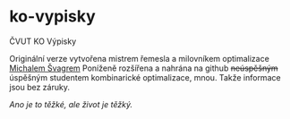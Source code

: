 # ko-vypisky
ČVUT KO Výpisky

Originální verze vytvořena mistrem řemesla a milovníkem optimalizace [Michalem Švagrem](https://github.com/Mighantos)
Poníženě rozšířena a nahrána na github ~~neúspěšným~~ úspěšným studentem kombinarické optimalizace, mnou. Takže informace jsou bez záruky.

*Ano je to těžké, ale život je těžký.*
